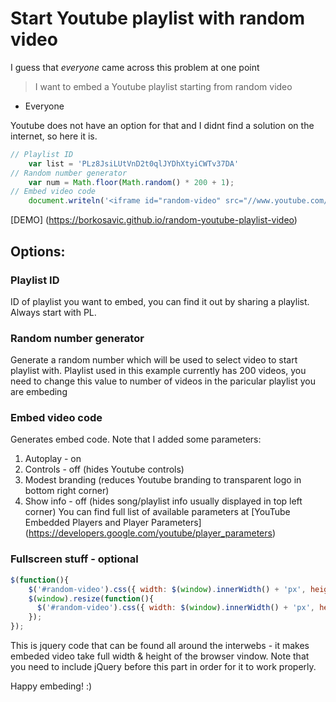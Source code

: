 # Start Youtube playlist with random video

I guess that _everyone_ came across this problem at one point
> I want to embed a Youtube playlist starting from random video
- Everyone

Youtube does not have an option for that and I didnt find a solution on the internet, so here it is.

```javascript
// Playlist ID
    var list = 'PLz8JsiLUtVnD2t0qlJYDhXtyiCWTv37DA'
// Random number generator 
    var num = Math.floor(Math.random() * 200 + 1);
// Embed video code
    document.writeln('<iframe id="random-video" src="//www.youtube.com/embed/videoseries?list=' + list + '&index=' + num + '&autoplay=1&controls=0&modestbranding=1&showinfo=0" frameborder="0" allowfullscreen></iframe>');
```
[DEMO] (https://borkosavic.github.io/random-youtube-playlist-video)

## Options:
### Playlist ID
ID of playlist you want to embed, you can find it out by sharing a playlist. Always start with PL. 
### Random number generator 
Generate a random number which will be used to select video to start playlist with. Playlist used in this example currently has 200 videos, you need to change this value to number of videos in the paricular playlist you are embeding
### Embed video code 
Generates embed code. Note that I added some parameters:
1. Autoplay - on
2. Controls - off (hides Youtube controls)
3. Modest branding (reduces Youtube branding to transparent logo in bottom right corner)
4. Show info - off (hides song/playlist info usually displayed in top left corner)
You can find full list of available parameters at [YouTube Embedded Players and Player Parameters] (https://developers.google.com/youtube/player_parameters)
### Fullscreen stuff - optional
```javascript
$(function(){
    $('#random-video').css({ width: $(window).innerWidth() + 'px', height: $(window).innerHeight() + 'px' });
    $(window).resize(function(){
      $('#random-video').css({ width: $(window).innerWidth() + 'px', height: $(window).innerHeight() + 'px' });
    });
});
```
This is jquery code that can be found all around the interwebs - it makes embeded video take full width & height of the browser vindow. Note that you need to include jQuery before this part in order for it to work properly. 


Happy embeding! :)

